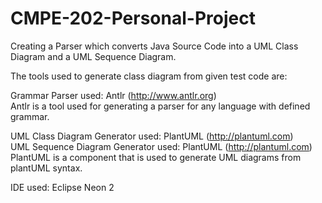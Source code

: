 # CMPE-202-Personal-Project

 Creating a Parser which converts Java Source Code into a UML Class Diagram and a UML Sequence Diagram.
 
 The tools used to generate class diagram from given test code are:  
 
 Grammar Parser used: Antlr (http://www.antlr.org)  
 Antlr is a tool used for generating a parser for any language with defined grammar.  
 
 UML Class Diagram Generator used: PlantUML (http://plantuml.com)  
 UML Sequence Diagram Generator used: PlantUML (http://plantuml.com)  
 PlantUML is a component that is used to generate UML diagrams from plantUML syntax.  
 
 IDE used: Eclipse Neon 2  
